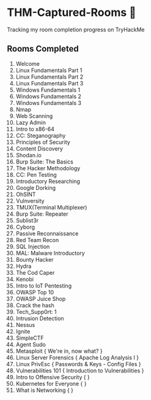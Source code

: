 # THM-Captured-Rooms 🚩
Tracking my room completion progress on TryHackMe 


## Rooms Completed 

1. Welcome
2. Linux Fundamentals Part 1 
3. Linux Fundamentals Part 2
4. Linux Fundamentals Part 3
5. Windows Fundamentals 1
6. Windows Fundamentals 2
7. Windows Fundamentals 3
8. Nmap
9. Web Scanning
10. Lazy Admin
11. Intro to x86-64
12. CC: Steganography
13. Principles of Security
14. Content Discovery
15. Shodan.io
16. Burp Suite: The Basics
17. The Hacker Methodology
18. CC: Pen Testing
19. Introductory Researching
20. Google Dorking
21. OhSINT
22. Vulnversity
23. TMUX(Terminal Multiplexer)
24. Burp Suite: Repeater
25. Sublist3r
26. Cyborg
27. Passive Reconnaissance
28. Red Team Recon
29. SQL Injection
30. MAL: Malware Introductory
31. Bounty Hacker
32. Hydra
33. The Cod Caper
34. Kenobi
35. Intro to IoT Pentesting
36. OWASP Top 10
37. OWASP Juice Shop
38. Crack the hash
39. Tech_Supp0rt: 1
40. Intrusion Detection
41. Nessus
42. Ignite 
43. SimpleCTF
44. Agent Sudo
45. Metasploit { We're in, now what? }
46. Linux Server Forensics { Apache Log Analysis I }
47. Linux PrivEsc { Passwords & Keys - Config Files }
48. Vulnerabilities 101 { Introduction to Vulnerabilities }
49. Intro to Offensive Security { }
50. Kubernetes for Everyone { }
51. What is Networking { }



